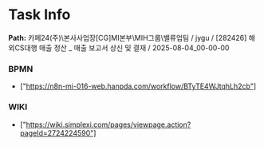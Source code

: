 # Task Info

**Path:** 카페24(주)\본사사업장\[CG]MI본부\MIH그룹\밸류업팀 / jygu / [282426] 해외CS대행 매출 정산 _ 매출 보고서 상신 및 결재 / 2025-08-04_00-00-00

### BPMN
- ["https://n8n-mi-016-web.hanpda.com/workflow/BTyTE4WJtqhLh2cb"]

### WIKI
- ["https://wiki.simplexi.com/pages/viewpage.action?pageId=2724224590"]

